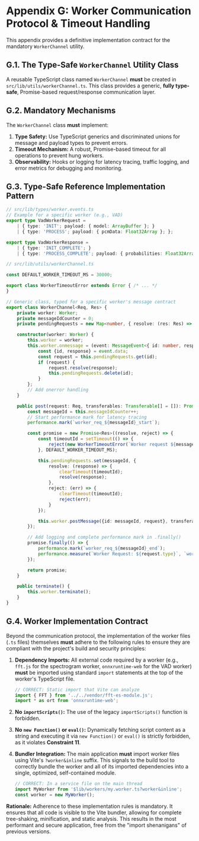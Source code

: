 # Appendix G: Worker Communication Protocol & Timeout Handling

This appendix provides a definitive implementation contract for the mandatory `WorkerChannel` utility.

## G.1. The Type-Safe `WorkerChannel` Utility Class

A reusable TypeScript class named `WorkerChannel` **must** be created in `src/lib/utils/workerChannel.ts`. This class
provides a generic, **fully type-safe**, Promise-based request/response communication layer.

## G.2. Mandatory Mechanisms

The `WorkerChannel` class **must** implement:

1. **Type Safety:** Use TypeScript generics and discriminated unions for message and payload types to prevent errors.
2. **Timeout Mechanism:** A robust, Promise-based timeout for all operations to prevent hung workers.
3. **Observability:** Hooks or logging for latency tracing, traffic logging, and error metrics for debugging and
   monitoring.

## G.3. Type-Safe Reference Implementation Pattern

```typescript
// src/lib/types/worker.events.ts
// Example for a specific worker (e.g., VAD)
export type VadWorkerRequest =
    | { type: 'INIT'; payload: { model: ArrayBuffer }; }
    | { type: 'PROCESS'; payload: { pcmData: Float32Array }; };

export type VadWorkerResponse =
    | { type: 'INIT_COMPLETE'; }
    | { type: 'PROCESS_COMPLETE'; payload: { probabilities: Float32Array }; };

// src/lib/utils/workerChannel.ts

const DEFAULT_WORKER_TIMEOUT_MS = 30000;

export class WorkerTimeoutError extends Error { /* ... */
}

// Generic class, typed for a specific worker's message contract
export class WorkerChannel<Req, Res> {
    private worker: Worker;
    private messageIdCounter = 0;
    private pendingRequests = new Map<number, { resolve: (res: Res) => void, reject: (err: Error) => void }>();

    constructor(worker: Worker) {
        this.worker = worker;
        this.worker.onmessage = (event: MessageEvent<{ id: number, response: Res }>) => {
            const {id, response} = event.data;
            const request = this.pendingRequests.get(id);
            if (request) {
                request.resolve(response);
                this.pendingRequests.delete(id);
            }
        };
        // Add onerror handling
    }

    public post(request: Req, transferables: Transferable[] = []): Promise<Res> {
        const messageId = this.messageIdCounter++;
        // Start performance mark for latency tracing
        performance.mark(`worker_req_${messageId}_start`);

        const promise = new Promise<Res>((resolve, reject) => {
            const timeoutId = setTimeout(() => {
                reject(new WorkerTimeoutError(`Worker request ${messageId} timed out.`));
            }, DEFAULT_WORKER_TIMEOUT_MS);

            this.pendingRequests.set(messageId, {
                resolve: (response) => {
                    clearTimeout(timeoutId);
                    resolve(response);
                },
                reject: (err) => {
                    clearTimeout(timeoutId);
                    reject(err);
                }
            });

            this.worker.postMessage({id: messageId, request}, transferables);
        });

        // Add logging and complete performance mark in .finally()
        promise.finally(() => {
            performance.mark(`worker_req_${messageId}_end`);
            performance.measure(`Worker Request: ${request.type}`, `worker_req_${messageId}_start`, `worker_req_${messageId}_end`);
        });

        return promise;
    }

    public terminate() {
        this.worker.terminate();
    }
}
```

## G.4. Worker Implementation Contract

Beyond the communication protocol, the implementation of the worker files (`.ts` files) themselves **must** adhere to the following rules to ensure they are compliant with the project's build and security principles:

1.  **Dependency Imports:** All external code required by a worker (e.g., `fft.js` for the spectrogram worker, `onnxruntime-web` for the VAD worker) **must** be imported using standard `import` statements at the top of the worker's TypeScript file.

    ```typescript
    // CORRECT: Static import that Vite can analyze
    import { FFT } from '../../vendor/fft-es-module.js';
    import * as ort from 'onnxruntime-web';
    ```

2.  **No `importScripts()`:** The use of the legacy `importScripts()` function is forbidden.

3.  **No `new Function()` or `eval()`:** Dynamically fetching script content as a string and executing it via `new Function()` or `eval()` is strictly forbidden, as it violates **Constraint 11**.

4.  **Bundler Integration:** The main application **must** import worker files using Vite's `?worker&inline` suffix. This signals to the build tool to correctly bundle the worker and all of its imported dependencies into a single, optimized, self-contained module.

    ```typescript
    // CORRECT: In a service file on the main thread
    import MyWorker from '$lib/workers/my.worker.ts?worker&inline';
    const worker = new MyWorker();
    ```

**Rationale:** Adherence to these implementation rules is mandatory. It ensures that all code is visible to the Vite bundler, allowing for complete tree-shaking, minification, and static analysis. This results in the most performant and secure application, free from the "import shenanigans" of previous versions.